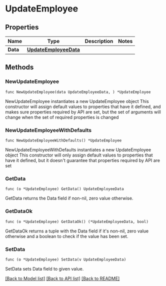 # UpdateEmployee

## Properties

Name | Type | Description | Notes
------------ | ------------- | ------------- | -------------
**Data** | [**UpdateEmployeeData**](UpdateEmployeeData.md) |  | 

## Methods

### NewUpdateEmployee

`func NewUpdateEmployee(data UpdateEmployeeData, ) *UpdateEmployee`

NewUpdateEmployee instantiates a new UpdateEmployee object
This constructor will assign default values to properties that have it defined,
and makes sure properties required by API are set, but the set of arguments
will change when the set of required properties is changed

### NewUpdateEmployeeWithDefaults

`func NewUpdateEmployeeWithDefaults() *UpdateEmployee`

NewUpdateEmployeeWithDefaults instantiates a new UpdateEmployee object
This constructor will only assign default values to properties that have it defined,
but it doesn't guarantee that properties required by API are set

### GetData

`func (o *UpdateEmployee) GetData() UpdateEmployeeData`

GetData returns the Data field if non-nil, zero value otherwise.

### GetDataOk

`func (o *UpdateEmployee) GetDataOk() (*UpdateEmployeeData, bool)`

GetDataOk returns a tuple with the Data field if it's non-nil, zero value otherwise
and a boolean to check if the value has been set.

### SetData

`func (o *UpdateEmployee) SetData(v UpdateEmployeeData)`

SetData sets Data field to given value.



[[Back to Model list]](../README.md#documentation-for-models) [[Back to API list]](../README.md#documentation-for-api-endpoints) [[Back to README]](../README.md)


